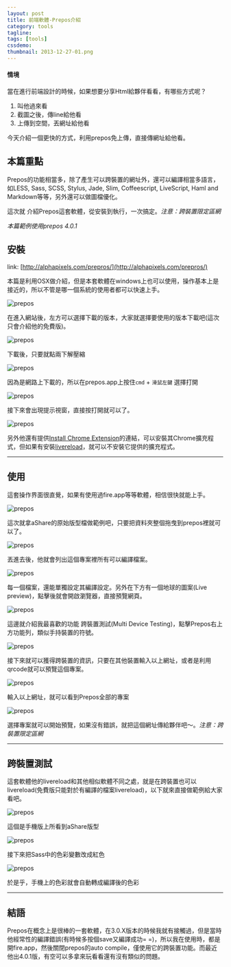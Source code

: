 ```yaml
---
layout: post
title: 前端軟體-Prepos介紹
category: tools
tagline: 
tags: [tools]
cssdemo: 
thumbnail: 2013-12-27-01.png
---
```


#### 情境

當在進行前端設計的時候，如果想要分享Html給夥伴看看，有哪些方式呢？

1. 叫他過來看
2. 截圖之後，傳line給他看
3. 上傳到空間，丟網址給他看

今天介紹一個更快的方式，利用prepos免上傳，直接傳網址給他看。
<!-- more -->


## 本篇重點
Prepos的功能相當多，除了產生可以跨裝置的網址外，還可以編譯相當多語言，如LESS, Sass, SCSS, Stylus, Jade, Slim, Coffeescript, LiveScript, Haml and Markdown等等，另外還可以做圖檔優化。

這次就
介紹Prepos這套軟體，從安裝到執行，一次搞定。*注意：跨裝置限定區網*

*本篇範例使用prepos 4.0.1*

## 安裝

link: [http://alphapixels.com/prepros/](http://alphapixels.com/prepros/)

本篇是利用OSX做介紹，但是本套軟體在windows上也可以使用，操作基本上是接近的，所以不管是哪一個系統的使用者都可以快速上手。

![prepos](/images/2013-12-27-01.png)

在進入網站後，左方可以選擇下載的版本，大家就選擇要使用的版本下載吧(這次只會介紹他的免費版)。

![prepos](/images/2013-12-27-02.png)

下載後，只要就點兩下解壓縮

![prepos](/images/2013-12-27-03.png)

因為是網路上下載的，所以在prepos.app上按住`cmd` + `滑鼠左鍵` 選擇打開

![prepos](/images/2013-12-27-04.png)

接下來會出現提示視窗，直接按打開就可以了。

![prepos](/images/2013-12-27-05.png)

另外他還有提供[Install Chrome Extension](https://chrome.google.com/webstore/detail/prepros/bnlfjdjbjiabcgkkjaicjepbhhmeonlm?hl=en)的連結，可以安裝其Chrome擴充程式，但如果有安裝[livereload](https://chrome.google.com/webstore/detail/livereload/jnihajbhpnppcggbcgedagnkighmdlei?hl=en)，就可以不安裝它提供的擴充程式。

******

## 使用

這套操作界面很直覺，如果有使用過fire.app等等軟體，相信很快就能上手。

![prepos](/images/2013-12-27-06.png)

這次就拿aShare的原始版型檔做範例吧，只要把資料夾整個拖曳到prepos裡就可以了。

![prepos](/images/2013-12-27-07.png)

丟進去後，他就會列出這個專案裡所有可以編譯檔案。

![prepos](/images/2013-12-27-08.png)

每一個檔案，還能單獨設定其編譯設定。另外在下方有一個地球的圖案(Live preview)，點擊後就會開啟瀏覽器，直接預覽網頁。

![prepos](/images/2013-12-27-8-5.png)

這邊就介紹我最喜歡的功能 跨裝置測試(Multi Device Testing)，點擊Prepos右上方功能列，類似手持裝置的符號。

![prepos](/images/2013-12-27-09.png)

接下來就可以獲得跨裝置的資訊，只要在其他裝置輸入以上網址，或者是利用qrcode就可以預覽這個專案。

![prepos](/images/2013-12-27-091.png)

輸入以上網址，就可以看到Prepos全部的專案

![prepos](/images/2013-12-27-092.png)

選擇專案就可以開始預覽，如果沒有錯誤，就把這個網址傳給夥伴吧～。*注意：跨裝置限定區網*

*****

## 跨裝置測試

這套軟體他的livereload和其他相似軟體不同之處，就是在跨裝置也可以livereload(免費版只能對於有編譯的檔案livereload)，以下就來直接做範例給大家看吧。

![prepos](/images/2013-12-27-15.png)

這個是手機版上所看到aShare版型

![prepos](/images/2013-12-27-12.png)

接下來把Sass中的色彩變數改成紅色

![prepos](/images/2013-12-27-16.png)

於是乎，手機上的色彩就會自動轉成編譯後的色彩

*****

## 結語

Prepos在概念上是很棒的一套軟體，在3.0.X版本的時候我就有接觸過，但是當時他經常性的編譯錯誤(有時候多按個save又編譯成功= =)，所以我在使用時，都是開fire.app，然後關閉prepos的auto compile，僅使用它的跨裝置功能。而最近他出4.0.1版，有空可以多拿來玩看看還有沒有類似的問題。


